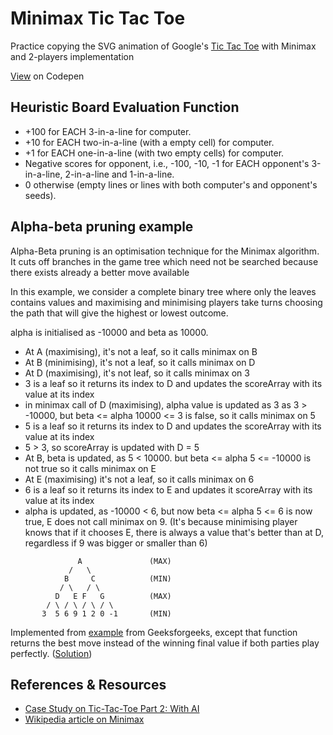 # Minimax Tic Tac Toe
Practice copying the SVG animation of Google's [Tic Tac Toe](https://www.google.com.sg/search?q=tic+tac+toe) with Minimax and 2-players implementation

[View](https://codepen.io/sevresbabylone/full/BVvNPM/) on Codepen
## Heuristic Board Evaluation Function
- +100 for EACH 3-in-a-line for computer.
- +10 for EACH two-in-a-line (with a empty cell) for computer.
- +1 for EACH one-in-a-line (with two empty cells) for computer.
- Negative scores for opponent, i.e., -100, -10, -1 for EACH opponent's 3-in-a-line, 2-in-a-line and 1-in-a-line.
- 0 otherwise (empty lines or lines with both computer's and opponent's seeds).

## Alpha-beta pruning example
Alpha-Beta pruning is an optimisation technique for the Minimax algorithm. It cuts off branches in the game tree which need not be searched because there exists already a better move available

In this example, we consider a complete binary tree where only the leaves contains values and maximising and minimising players take turns choosing the path that will give the highest or lowest outcome.

alpha is initialised as -10000 and beta as 10000.
- At A (maximising), it's  not a leaf, so it calls minimax on B
- At B (minimising), it's not a leaf, so it calls minimax on D
- At D (maximising), it's not leaf, so it calls minimax on 3
- 3 is a leaf so it returns its index to D and updates the scoreArray with its value at its index
- in minimax call of D (maximising), alpha value is updated as 3 as 3 > -10000, but beta <= alpha 10000 <= 3 is false, so it calls minimax on 5
- 5 is a leaf so it returns its index to D and updates the scoreArray with its value at its index
- 5 > 3, so scoreArray is updated with D = 5
- At B, beta is updated, as 5 < 10000. but beta <= alpha 5 <= -10000 is not true so it calls minimax on E
- At E (maximising) it's not a leaf, so it calls minimax on 6
- 6 is a leaf so it returns its index to E and updates it scoreArray with its value at its index
- alpha is updated, as -10000 < 6, but now beta <= alpha 5 <= 6 is now true, E does not call minimax on 9. (It's because minimising player knows that if it chooses E, there is always a value that's better than at D, regardless if 9 was bigger or smaller than 6)
```
               A               (MAX)
             /   \
            B     C            (MIN)
           / \   / \
          D   E F   G          (MAX)
        / \ / \ / \ / \
       3  5 6 9 1 2 0 -1       (MIN)
```

Implemented from [example](https://www.geeksforgeeks.org/minimax-algorithm-in-game-theory-set-4-alpha-beta-pruning/) from Geeksforgeeks, except that function returns the best move instead of the winning final value if both parties play perfectly. ([Solution](https://github.com/sevresbabylone/minimax-tic-tac-toe/blob/master/alpha-beta-pruning/alpha-beta.js))

## References & Resources
- [Case Study on Tic-Tac-Toe Part 2: With AI](https://www3.ntu.edu.sg/home/ehchua/programming/java/javagame_tictactoe_ai.html)
- [Wikipedia article on Minimax](https://en.wikipedia.org/wiki/Minimax)
